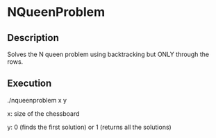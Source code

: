 # NQueenProblem

## Description

Solves the N queen problem using backtracking but ONLY through the rows.

## Execution

./nqueenproblem x y 

x: size of the chessboard

y: 0 (finds the first solution) or 1 (returns all the solutions)
